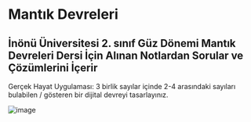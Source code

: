 # Mantık Devreleri

## İnönü Üniversitesi 2. sınıf Güz Dönemi  Mantık Devreleri Dersi İçin Alınan Notlardan Sorular ve Çözümlerini İçerir

Gerçek Hayat Uygulaması: 3 birlik sayılar içinde 2-4 arasındaki sayıları bulabilen / gösteren bir dijital devreyi tasarlayınız.

![image](https://github.com/user-attachments/assets/d066fd74-4127-45dd-839a-1fb5e059c4aa)

